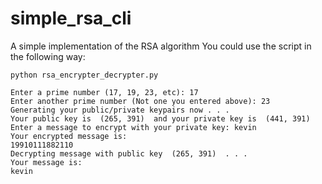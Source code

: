 # simple_rsa_cli
A simple implementation of the RSA algorithm
You could use the script in the following way:
```
python rsa_encrypter_decrypter.py
```
```
Enter a prime number (17, 19, 23, etc): 17
Enter another prime number (Not one you entered above): 23
Generating your public/private keypairs now . . .
Your public key is  (265, 391)  and your private key is  (441, 391)
Enter a message to encrypt with your private key: kevin
Your encrypted message is:
19910111882110
Decrypting message with public key  (265, 391)  . . .
Your message is:
kevin
```

